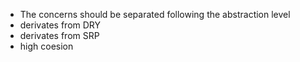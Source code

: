 - The concerns should be separated following the abstraction level
- derivates from DRY
- derivates from SRP
- high coesion 